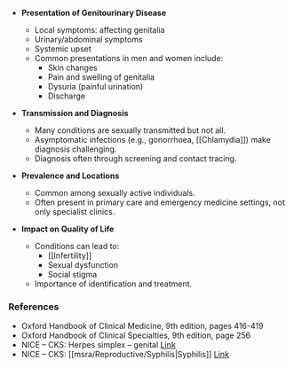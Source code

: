 - **Presentation of Genitourinary Disease**
  - Local symptoms: affecting genitalia
  - Urinary/abdominal symptoms
  - Systemic upset
  - Common presentations in men and women include:
    - Skin changes
    - Pain and swelling of genitalia
    - Dysuria (painful urination)
    - Discharge

- **Transmission and Diagnosis**
  - Many conditions are sexually transmitted but not all.
  - Asymptomatic infections (e.g., gonorrhoea, [[Chlamydia]]) make diagnosis challenging.
  - Diagnosis often through screening and contact tracing.

- **Prevalence and Locations**
  - Common among sexually active individuals.
  - Often present in primary care and emergency medicine settings, not only specialist clinics.

- **Impact on Quality of Life**
  - Conditions can lead to:
    - [[Infertility]]
    - Sexual dysfunction
    - Social stigma
  - Importance of identification and treatment.

### **References**
- Oxford Handbook of Clinical Medicine, 9th edition, pages 416-419
- Oxford Handbook of Clinical Specialties, 9th edition, page 256
- NICE – CKS: Herpes simplex – genital [Link](https://cks.nice.org.uk/herpes-simplex-genital)
- NICE – CKS: [[msra/Reproductive/Syphilis|Syphilis]] [Link](https://cks.nice.org.uk/syphilis)